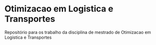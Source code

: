 # Otimizacao em Logistica e Transportes
Repositório para os trabalho da disciplina de mestrado de Otimizacao em Logistica e Transportes
